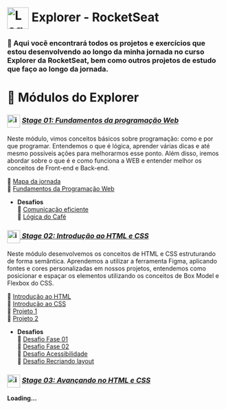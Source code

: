  # <img src="https://imgur.com/X4HdxWx.png"  width="50px" align="center" alt="Logo Explorer em formato de Hexagono Azul com detalhes azul claro"> Explorer - RocketSeat  
  ### 📌 Aqui você encontrará todos os projetos e exercícios que estou desenvolvendo ao longo da minha jornada no curso Explorer da RocketSeat, bem como outros projetos de estudo que faço ao longo da jornada.

# :book: Módulos do Explorer

### <img src="https://imgur.com/VhTBbHg.png" alt="imagem de um notebook" align="center" width="30px"> [_**Stage 01: Fundamentos da programação Web**_](https://github.com/RodrigoLuigi/Explorer---RocketSeat/tree/master/Nivel%201%20-%20Fundamentos%20Programa%C3%A7%C3%A3o%20Web)
  Neste módulo, vimos conceitos básicos sobre programação: como e por que programar. Entendemos o que é lógica, aprender várias dicas e até mesmo possíveis ações para melhorarmos esse ponto.
  Além disso, iremos abordar sobre o que é e como funciona a WEB e entender melhor os conceitos de Front-end e Back-end.

  🔗  [Mapa da jornada]()<br>
  🔗  [Fundamentos da Programação Web]()<br>
  * **Desafios** <br>
  🔗  [Comunicação eficiente]()<br>
  🔗  [Lógica do Café]()<br>
  

### <img src="https://imgur.com/VhTBbHg.png" alt="imagem de um notebook" align="center" width="30px">[ _**Stage 02: Introdução ao HTML e CSS**_](https://github.com/RodrigoLuigi/Explorer---RocketSeat/tree/master/Nivel%202%20-%20Introdu%C3%A7%C3%A3o%20ao%20HTML%20e%20CSS)
  Neste módulo desenvolvemos os conceitos de HTML e CSS estruturando de forma semântica. Aprendemos a utilizar a ferramenta Figma, aplicando fontes e cores personalizadas em nossos projetos, entendemos como posicionar e espaçar os elementos utilizando os conceitos de Box Model e Flexbox do CSS.

  🔗  [Introdução ao HTML]()<br>
  🔗  [Introdução ao CSS]()<br>
  🔗  [Projeto 1]()<br>
  🔗  [Projeto 2]()<br>
   * **Desafios** <br>
  🔗  [Desafio Fase 01]()<br>
  🔗  [Desafio Fase 02]()<br>
  🔗  [Desafio Acessibilidade]()<br>
  🔗  [Desafio Recriando layout]()

### <img src="https://imgur.com/VhTBbHg.png" alt="imagem de um notebook" align="center" width="30px"> [_**Stage 03: Avançando no HTML e CSS**_]()

 **Loading...**
